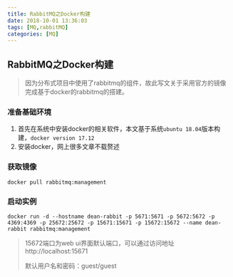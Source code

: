 ```yaml
---
title: RabbitMQ之Docker构建
date: 2018-10-01 13:36:03
tags: [MQ,rabbitMQ]
categories: [MQ]
---
```


## RabbitMQ之Docker构建

>因为分布式项目中使用了rabbitmq的组件，故此写文关于采用官方的镜像完成基于docker的rabbitmq的搭建。

### 准备基础环境

1. 首先在系统中安装docker的相关软件，本文基于系统`ubuntu 18.04`版本构建，`docker version 17.12`
2. 安装docker，网上很多文章不载赘述

### 获取镜像

`docker pull rabbitmq:management`

### 启动实例

`docker run -d --hostname dean-rabbit -p 5671:5671 -p 5672:5672 -p 4369:4369 -p 25672:25672 -p 15671:15671 -p 15672:15672 --name dean-rabbit rabbitmq:management`

>15672端口为web ui界面默认端口，可以通过访问地址http://localhost:15671
>
>默认用户名和密码：guest/guest
